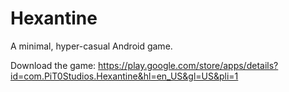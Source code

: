 # Hexantine
A minimal, hyper-casual Android game.

Download the game:
https://play.google.com/store/apps/details?id=com.PiT0Studios.Hexantine&hl=en_US&gl=US&pli=1
